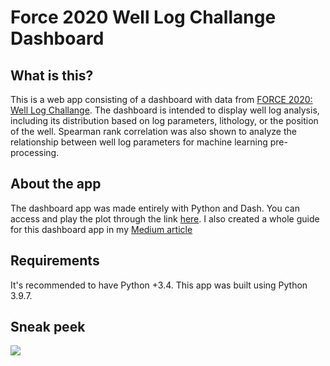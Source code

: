 # Force 2020 Well Log Challange Dashboard
## What is this?
This is a web app consisting of a dashboard with data from [FORCE 2020: Well Log Challange](https://xeek.ai/challenges/force-well-logs/overview). The dashboard is intended to display well log analysis, including its distribution based on log parameters, lithology, or the position of the well. Spearman rank correlation was also shown to analyze the relationship between well log parameters for machine learning pre-processing.

## About the app
The dashboard app was made entirely with Python and Dash. You can access and play the plot through the link [here](https://web-production-45db.up.railway.app/). I also created a whole guide for this dashboard app in my [Medium article](https://medium.com/@naharirasif/a-concise-guide-to-plotly-and-dash-for-well-log-dashboard-ad86b8f5c615)

## Requirements
It's recommended to have Python +3.4. This app was built using Python 3.9.7.

## Sneak peek
![](https://media.giphy.com/media/TMdzMRUEtzNRQDA91t/giphy.gif)
